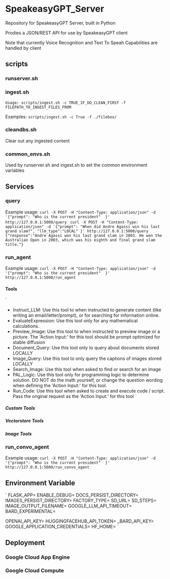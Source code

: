 # SpeakeasyGPT_Server
Repository for SpeakeasyGPT Server, built in Python

Prodies a JSON/REST API for use by SpeakeasyGPT client

Note that currently Voice Recognition and Text To Speah Capabilities are handled by client

## scripts

### runserver.sh

### ingest.sh

`Usage: scripts/ingest.sh -c TRUE_IF_DO_CLEAN_FIRST -f FILEPATH_TO_INGEST_FILES_FROM
`

Examples: 
`scripts/ingest.sh -c True -f ./filebox/
`

### cleandbs.sh

Clear out any ingested content

### common_envs.sh

Used by runserver.sh and ingest.sh to set the common environment variables

## Services

### query

Example usage:
`curl -X POST -H "Content-Type: application/json" -d '{"prompt": "Who is the current president"  }' http://127.0.0.1:5000/query
`
`curl -X POST -H "Content-Type: application/json" -d '{"prompt": "When did Andre Agassi win his last grand slam?", "llm_type":"LOCAL" }' http://127.0.0.1:5000/query
`
`{"response":"Andre Agassi won his last grand slam in 2003. He won the Australian Open in 2003, which was his eighth and final grand slam title."}
`

### run_agent

Example usage:
`curl -X POST -H "Content-Type: application/json" -d '{"prompt": "Who is the current president"  }' http://127.0.0.1:5000/run_agent
`

#### Tools

`
* Instruct_LLM: Use this tool to when instructed to generate content (like writing an email/letter/prompt), or for searching for information online.
* EvaluateExpression: Use this tool only for any mathematical calculations.
* Preview_Image: Use this tool to when instructed to preview image or a picture. The 'Action Input:' for this tool should be prompt optimized for stable diffusion
* Document_Query: Use this tool only to query about documents stored LOCALLY
* Image_Query: Use this tool to only query the captions of images stored LOCALLY
* Search_Image: Use this tool when asked to find or search for an image
* PAL_Logic: Use this tool only for programming logic to determine solution. DO NOT do the math yourself, or change the question wording when defining the 'Action Input:' for this tool.
* Run_Code: Use this tool when asked to create and execute code / script. Pass the original request as the 'Action Input:' for this tool
`

##### Custom Tools

##### Vectorstore Tools

##### Image Tools

### run_convo_agent

Example usage:
`curl -X POST -H "Content-Type: application/json" -d '{"prompt": "Who is the current president"  }' http://127.0.0.1:5000/run_convo_agent
`

## Environment Variable

`
FLASK_APP=
ENABLE_DEBUG=
DOCS_PERSIST_DIRECTORY= 
IMAGES_PERSIST_DIRECTORY= 
FACTORY_TYPE= 
SD_URL= 
SD_STEPS= 
IMAGE_OUTPUT_FILENAME=
GOOGLE_LLM_API_TIMEOUT=
BARD_EXPERIMENTAL=

OPENAI_API_KEY=
HUGGINGFACEHUB_API_TOKEN=
_BARD_API_KEY=
GOOGLE_APPLICATION_CREDENTIALS=
HF_HOME=
`

## Deployment

### Google Cloud App Engine

### Google Cloud Compute

